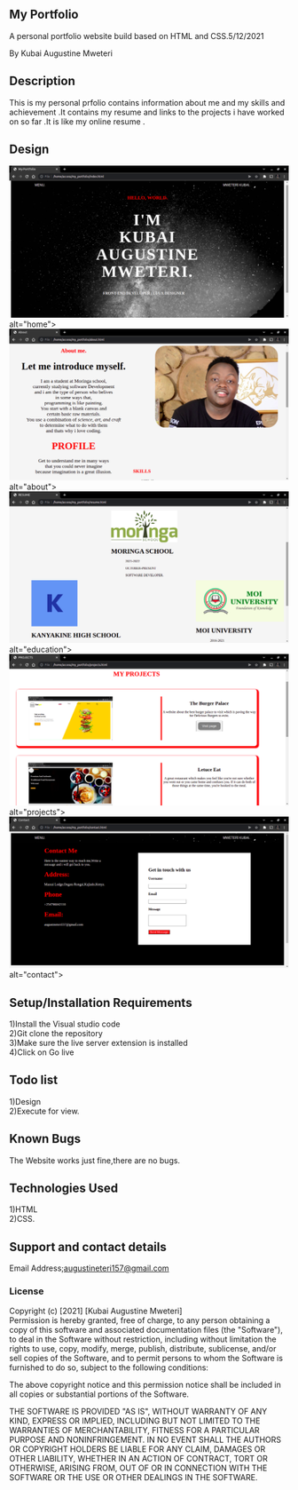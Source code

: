 ## My Portfolio
A personal portfolio website build based on HTML and CSS.5/12/2021

By Kubai Augustine Mweteri

## Description
This is my personal prfolio contains information about me and my skills and achievement .It contains my resume and links to the projects i have worked on so far .It is like my online resume .
## Design
<img src="images/home.png"> alt="home">
<img src="images/about.png"> alt="about">
<img src="images/education.png"> alt="education">
<img src="images/projects.png"> alt="projects">
<img src="images/contact.png"> alt="contact">

## Setup/Installation Requirements
1)Install the Visual studio code<br>2)Git clone the repository<br>3)Make sure the live server extension is installed<br>4)Click on Go live

## Todo list
1)Design<br>2)Execute for view.

## Known Bugs
The Website works just fine,there are no bugs.
## Technologies Used
1)HTML <br>2)CSS.
## Support and contact details
Email Address;augustineteri157@gmail.com

### License
Copyright (c) [2021] [Kubai Augustine Mweteri]<br>Permission is hereby granted, free of charge, to any person obtaining a copy of this software and associated documentation files (the "Software"), to deal in the Software without restriction, including without limitation the rights to use, copy, modify, merge, publish, distribute, sublicense, and/or sell copies of the Software, and to permit persons to whom the Software is furnished to do so, subject to the following conditions:

The above copyright notice and this permission notice shall be included in all copies or substantial portions of the Software.

THE SOFTWARE IS PROVIDED "AS IS", WITHOUT WARRANTY OF ANY KIND, EXPRESS OR IMPLIED, INCLUDING BUT NOT LIMITED TO THE WARRANTIES OF MERCHANTABILITY, FITNESS FOR A PARTICULAR PURPOSE AND NONINFRINGEMENT. IN NO EVENT SHALL THE AUTHORS OR COPYRIGHT HOLDERS BE LIABLE FOR ANY CLAIM, DAMAGES OR OTHER LIABILITY, WHETHER IN AN ACTION OF CONTRACT, TORT OR OTHERWISE, ARISING FROM, OUT OF OR IN CONNECTION WITH THE SOFTWARE OR THE USE OR OTHER DEALINGS IN THE SOFTWARE.
  
  